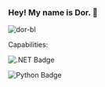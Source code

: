 ### Hey! My name is Dor. :space_invader:

![dor-bl](https://komarev.com/ghpvc/?username=Dor-bl)

Capabilities: 

![.NET Badge](https://img.shields.io/badge/.NET-purple)

![Python Badge](https://img.shields.io/badge/Python-blue)

